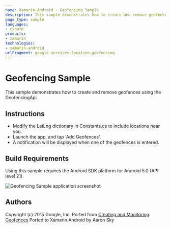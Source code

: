 ```yaml
---
name: Xamarin.Android - Geofencing Sample
description: This sample demonstrates how to create and remove geofences using the GeofencingApi. Instructions Modify the LatLng dictionary in Constants.cs to...
page_type: sample
languages:
- csharp
products:
- xamarin
technologies:
- xamarin-android
urlFragment: google-services-location-geofencing
---
```

# Geofencing Sample

This sample demonstrates how to create and remove geofences using the GeofencingApi.

## Instructions

* Modify the LatLng dictionary in Constants.cs to include locations near you.
* Launch the app, and tap 'Add Geofences'.
* A notification will be displayed when one of the geofences is entered.


## Build Requirements
Using this sample requires the Android SDK platform for Android 5.0 (API level 21).

![Geofencing Sample application screenshot](Screenshots/screenshot1.png "Geofencing Sample application screenshot")

## Authors
Copyright (c) 2015 Google, Inc.
Ported from [Creating and Monitoring Geofences](https://github.com/googlesamples/android-play-location/tree/master/Geofencing)
Ported to Xamarin.Android by Aaron Sky